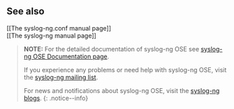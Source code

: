 ## See also

[[The syslog-ng.conf manual page]]  
[[The syslog-ng manual page]]

>**NOTE:** For the detailed documentation of syslog-ng OSE see
>[syslog-ng OSE Documentation page](https://www.syslog-ng.com/).
>  
>If you experience any problems or need help with syslog-ng OSE, visit
>the [syslog-ng mailing list](https://lists.balabit.hu/mailman/listinfo/syslog-ng).
>  
>For news and notifications about syslog-ng OSE, visit the [syslog-ng blogs](https://syslog-ng.com/blog/).
{: .notice--info}
